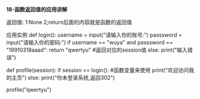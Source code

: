 **18-函数返回值的应用讲解**

返回值:
1:None
2;return后面的内容就是函数的返回值


应用实例
def login():
	username = input("请输入你的账号:")
	passsword = input("请输入你的密码:")
	if username == "wuya" and passsword == "19910318aaad":
		return "qwertyu"  #返回对应的session值
	else:
		print("输入错误")

def profile(session):
	if session == login():  #函数变量来使用
		print("欢迎访问我的主页")
	else:
		print("你未登录系统,返回302")

profile("qwertyu")


